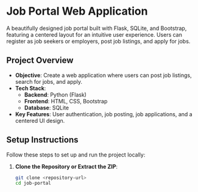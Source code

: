 # Job Portal Web Application

A beautifully designed job portal built with Flask, SQLite, and Bootstrap, featuring a centered layout for an intuitive user experience. Users can register as job seekers or employers, post job listings, and apply for jobs.

## Project Overview
- **Objective**: Create a web application where users can post job listings, search for jobs, and apply.
- **Tech Stack**:
  - **Backend**: Python (Flask)
  - **Frontend**: HTML, CSS, Bootstrap
  - **Database**: SQLite
- **Key Features**: User authentication, job posting, job applications, and a centered UI design.

## Setup Instructions
Follow these steps to set up and run the project locally:

1. **Clone the Repository or Extract the ZIP**:
   ```bash
   git clone <repository-url>
   cd job-portal
